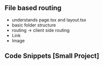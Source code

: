 
## File based routing
- understands page.tsx and layout.tsx
- basic folder structure
- routing -> client side routing 
- Link
- Image

## Code Snippets [Small Project]


